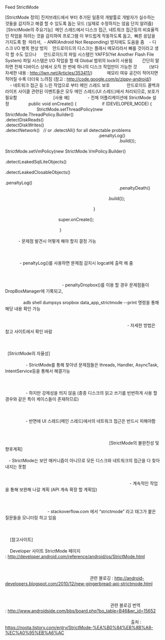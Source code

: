 
Feed
StrictMode

[StrictMode 정의]
진저브레드에서 부터 추가된 일종의 개발툴로 개발자가 실수하는 것들을 감지하고 해결 할 수 있도록 돕는 모드
(실제로 수정하지는 않음 단지 알려줌)
 
 [StrictMode의 주요기능]
 메인 스레드에서 디스크 접근, 네트워크 접근등의 비효율적인 작업을 하려는 것을 감지하여 프로그램 이 부드럽게 작동하도록 돕고,
 빠른 응답을 가지도록 함
 따라서,
 - ANR(Android Not Responding) 방지에도 도움을 줌
 
 - 디스크 I/O 병목 현상 방지
   안드로이드의 디스크는 플래시 메모리라서 빠를 것이라고 생각 할 수도 있으나
     안드로이드의 파일 시스템인 YAFFS(Yet Another Flash File System) 파일 시스템은 I/O 작업을 할 때 Global 범위의 lock이 사용됨
       간단히 말하면 전체 디바이스 상에서 오직 한 번에 하나의 디스크 작업만이 가능한 것
         (보다 자세한 내용 : http://lwn.net/Articles/353411/)
           메모리 여유 공간이 적어지면 적어질 수록 더더욱 느려짐 (참고 : http://code.google.com/p/zippy-android/)
           - 네트워크 접근 등 느린 작업으로 부터 메인 스레드 보호
             안드로이드 콜백과 라이프 사이클 관련된 이벤트들은 모두 메인 스레드(UI 스레드)에서 처리되므로, 보호가 필요함
              
              [사용 예]
              - 전체 어플리케이션에 StrictMode 설정
               public void onCreate() {
                    if (DEVELOPER_MODE) {
                             StrictMode.setThreadPolicy(new StrictMode.ThreadPolicy.Builder()
                                              .detectDiskReads()
                                                               .detectDiskWrites()
                                                                                .detectNetwork()   // or .detectAll() for all detectable problems
                                                                                                 .penaltyLog()
                                                                                                                  .build());
                                                                                                                           StrictMode.setVmPolicy(new StrictMode.VmPolicy.Builder()
                                                                                                                                            .detectLeakedSqlLiteObjects()
                                                                                                                                                             .detectLeakedClosableObjects()
                                                                                                                                                                              .penaltyLog()
                                                                                                                                                                                               .penaltyDeath()
                                                                                                                                                                                                                .build());
                                                                                                                                                                                                                     }
                                                                                                                                                                                                                          super.onCreate();
                                                                                                                                                                                                                           }
                                                                                                                                                                                                                           - 문제점 발견시 어떻게 해야 할지 결정 가능
                                                                                                                                                                                                                            
                                                                                                                                                                                                                            - penaltyLog()를 사용하면 문제점 감지시 logcat에 출력 해 줌
                                                                                                                                                                                                                             
                                                                                                                                                                                                                             - penaltyDropbox()를 이용 할 경우 문제점들이 DropBoxManager에 기록되고,
                                                                                                                                                                                                                               adb shell dumpsys sropbox data_app_strictmode --print 명령을 통해 해당 내용 확인 가능
                                                                                                                                                                                                                                
                                                                                                                                                                                                                                - 자세한 방법은 참고 사이트에서 확인 바람
                                                                                                                                                                                                                                 
                                                                                                                                                                                                                                 [StrictMode의 자율성]
                                                                                                                                                                                                                                 - StrictMode를 통해 찾아낸 문제점들은 threads, Handler, AsyncTask, IntentService등을 통해서 해결가능
                                                                                                                                                                                                                                 
                                                                                                                                                                                                                                 - 하지만 강제성을 띄지 않음 (종종 디스크의 읽고 쓰기를 빈번하게 사용 할 경우와 같은 특이 케이스들이 존재하므로)
                                                                                                                                                                                                                                 
                                                                                                                                                                                                                                 - 반면에 UI 스레드(메인 스레드)에서의 네트워크 접근은 반드시 피해야함
                                                                                                                                                                                                                                  
                                                                                                                                                                                                                                  [StrictMode의 불완전성 및 향후계획]
                                                                                                                                                                                                                                  - StrictMode는 보안 매커니즘이 아니므로 모든 디스크와 네트워크의 접근을 다 찾아내지는 못함
                                                                                                                                                                                                                                  
                                                                                                                                                                                                                                  - 계속적인 작업을 통해 보완해 나갈 계획 (API 계속 확장 할 계획임)
                                                                                                                                                                                                                                  
                                                                                                                                                                                                                                  - stackoverflow.com 에서 “strictmode” 라고 태그가 붙은 질문들을 모니터링 하고 있음
                                                                                                                                                                                                                                   
                                                                                                                                                                                                                                   [참고사이트]
                                                                                                                                                                                                                                   Developer 사이트 StrictMode 페이지 : http://developer.android.com/reference/android/os/StrictMode.html
                                                                                                                                                                                                                                   
                                                                                                                                                                                                                                   관련 블로깅 : http://android-developers.blogspot.com/2010/12/new-gingerbread-api-strictmode.html
                                                                                                                                                                                                                                   
                                                                                                                                                                                                                                   관련 블로깅 번역 : http://www.androidside.com/bbs/board.php?bo_table=B46&wr_id=15652
                                                                                                                                                                                                                                   출처 : https://noota.tistory.com/entry/StrictMode-%EA%B0%84%EB%8B%A8-%EC%A0%95%EB%A6%AC
